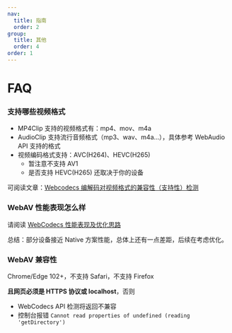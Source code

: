 ```yaml
---
nav:
  title: 指南
  order: 2
group:
  title: 其他
  order: 4
order: 1
---
```


# FAQ

### 支持哪些视频格式

- MP4Clip 支持的视频格式有：mp4、mov、m4a
- AudioClip 支持流行音频格式（mp3、wav、m4a...），具体参考 WebAudio API 支持的格式
- 视频编码格式支持：AVC(H264)、HEVC(H265)
  - 暂注意不支持 AV1
  - 是否支持 HEVC(H265) 还取决于你的设备

可阅读文章：[Webcodecs 编解码对视频格式的兼容性（支持性）检测](https://github.com/hughfenghen/hughfenghen.github.io/issues/129)

### WebAV 性能表现怎么样

请阅读 [WebCodecs 性能表现及优化思路](https://hughfenghen.github.io/posts/2024/07/27/webcodecs-performance-benchmark/)

总结：部分设备接近 Native 方案性能，总体上还有一点差距，后续在考虑优化。

### WebAV 兼容性

Chrome/Edge 102+，不支持 Safari，不支持 Firefox

**且网页必须是 HTTPS 协议或 localhost**，否则

- WebCodecs API 检测将返回不兼容
- 控制台报错 `Cannot read properties of undefined (reading 'getDirectory')`

